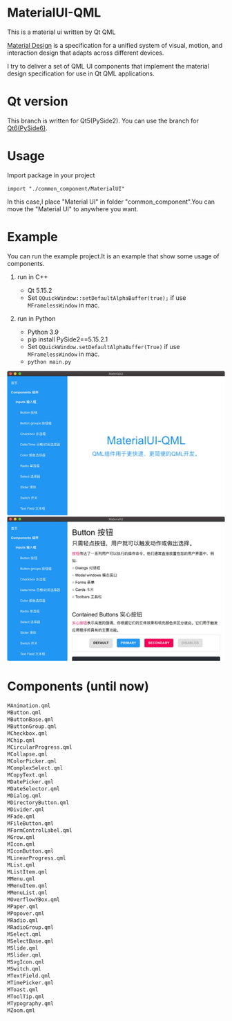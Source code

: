 # MaterialUI-QML
This is a material ui written by Qt QML

[Material Design](https://m1.material.io/) is a specification for a unified system of visual, motion, and interaction design that adapts across different devices.

I try to deliver a set of QML UI components that implement the material design specification for use in Qt QML applications.

# Qt version
This branch is written for Qt5(PySide2). You can use the branch for [Qt6(PySide6)](https://github.com/AndyQsmart/MaterialUI-QML/tree/Qt6).

# Usage
Import package in your project
```
import "./common_component/MaterialUI"
```
In this case,I place "Material UI" in folder "common_component".You can move the "Material UI" to anywhere you want.

# Example
You can run the example project.It is an example that show some usage of components.

1. run in C++
   - Qt 5.15.2
   - Set `QQuickWindow::setDefaultAlphaBuffer(true);` if use `MFramelessWindow` in mac.

2. run in Python
   - Python 3.9
   - pip install PySide2==5.15.2.1
   - Set `QQuickWindow.setDefaultAlphaBuffer(True)` if use `MFramelessWindow` in mac.
   - `python main.py`

![image](https://github.com/AndyQsmart/MaterialUI-QML/blob/main/readme_image/image1.jpg)
![image](https://github.com/AndyQsmart/MaterialUI-QML/blob/main/readme_image/image2.jpg)

# Components (until now)
```
MAnimation.qml
MButton.qml
MButtonBase.qml
MButtonGroup.qml
MCheckbox.qml
MChip.qml
MCircularProgress.qml
MCollapse.qml
MColorPicker.qml
MComplexSelect.qml
MCopyText.qml
MDatePicker.qml
MDateSelector.qml
MDialog.qml
MDirectoryButton.qml
MDivider.qml
MFade.qml
MFileButton.qml
MFormControlLabel.qml
MGrow.qml
MIcon.qml
MIconButton.qml
MLinearProgress.qml
MList.qml
MListItem.qml
MMenu.qml
MMenuItem.qml
MMenuList.qml
MOverflowYBox.qml
MPaper.qml
MPopover.qml
MRadio.qml
MRadioGroup.qml
MSelect.qml
MSelectBase.qml
MSlide.qml
MSlider.qml
MSvgIcon.qml
MSwitch.qml
MTextField.qml
MTimePicker.qml
MToast.qml
MToolTip.qml
MTypography.qml
MZoom.qml
```
